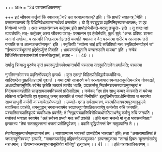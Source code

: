+++
title = "24 परायत्ताधिकरणम्"

+++
इदं जीवस्य कर्तृत्वं किं स्वातन्त्र्ेण? उत परमात्मायत्तम्? इति । किं प्राप्तं? स्वातन्त्र्ेणेति । परमात्मायत्तत्वे हि विधिनिषेधशास्त्रानर्थक्यं प्रसज्येत । यो हि स्वबुद्धया प्रवृत्तिनिवृत्त्यारम्भशक्त्तः; स एव नियोज्यो भवति । अतः स्वातन्त्रेणास्य कर्तृत्वम् इति प्राप्तेऽभिधीयते-परात्तु तच्छ्रूतेः- इति । तु शब्दः पक्षं व्यावर्तयति; तत्- कर्तृत्वम् अस्य जीवस्य परात्- परमात्मन एव हेतोर्भवति, कुतः श्रुतेः "अन्तः प्रविष्टः शास्ता जनानां सर्वात्मा, य आत्मनि निष्ठन्नात्मनोऽन्तरो यमयति यमात्मा न वेद यस्यात्मा शरीरं य आत्मानमन्तरो यमयति स त आत्माऽन्तर्याम्यमृत" इति । स्मृतिरपि "सर्वस्य चाहं हृदि सन्निविष्टो मत्तः स्मृतिर्ज्ञानमपोहनं च" "ईश्वरस्सर्वभूतानां हृद्देशेऽर्जुन! तिष्ठति । भ्रामयन्सर्वभूतानि यन्त्रारूढानि मायया" इति । नन्वेवं विधिनिषेधशास्त्रानर्थक्यं प्रसज्येतेत्युक्त्तं, तत्राह - ।। 40 ।।

सर्वासु क्रियासु पुरुषेण कृतं प्रयत्नमुद्योगमपेक्ष्यान्तर्यामी परमात्मा तदनुमतिदानेन प्रवर्तयति; परमात्मा

नुमतिमन्तरेणास्य प्रवृत्तिर्नोपपद्यते इत्यर्थः । कुत एतत्? विहितप्रतिषिद्धावैयर्थ्यादिभ्यः, आदिशब्देनानुग्रहनिग्रहादयो गृह्यन्ते । यथा द्वयोः साधारणे धने परस्वत्वापादनमन्यतरानुमतिमन्तरेण नोपपद्यते, अथाऽपीतरानुमितिः स्वेनैव कृतेति तत्फलं तस्यैव भवति; पापकर्म्मसु निवर्तनशक्त्तस्याप्यनुमन्तृत्वं न निर्दयत्वमावहतीति साङ्खयसमवनिरूपणे प्रतिपादितम् । नन्वेवम् "एष ह्येव साधु कम्मर् कारयति तं यमेभ्या लोकेभ्य उन्निनीषति एष एवासाधु कमर् कारयति तं यमधो निनीषति" इत्युन्निनीषयाऽधोनिनीषया च स्वयमेव साध्वसाधुनी कर्मणी कारयत्येतन्नोपपद्यते । उच्यते- एतन्न सर्वसाधारणं, यस्त्वतिमात्रपरमपुरुषानुकूल्ये व्यवस्थितः प्रवर्त्तते, तमनुगृह्णन् भगवान्स्वयमेव स्वप्राप्त्युपायेष्वतिकल्याणेषु कर्मस्वेव रुचिं जनयति, यश्चातिमात्रप्रातिकूल्ये व्यवस्थितः प्रवर्त्तते; तं निगृह्णन्स्वप्राप्तिविरोधिष्वधोगतिसाधनेषु कर्मसु रुचिं जनयति । यथोक्त्तं भगवता स्वयमेव "अहं सर्वस्य प्रभवो मत्तः सर्वं प्रवर्त्तते । इति मत्वा भजन्ते मां बुधा भावसमन्विताः" इत्यारभ्य "तेषां सततयुक्त्तानां भजतां प्रतीतिपूर्वकम् । ददामि बुद्धियोगन्तं येन मामुपयान्ति ते ।।

तेषामेवानुकम्पार्थमहमज्ञानजं तमः । नाशयाम्यात्म भावस्थो ज्ञानदीपेन भास्वता" इति; तथा "असत्यमप्रतिष्ठं ते जगदारहुनीश्वरम्" इत्यादि, "मामात्मपरदेहेषु प्रद्विषन्तोऽभ्यसूयकाः" इत्यन्तमुकत्वा "तानहं द्विषतः क्रूरान्संसारेषु नराधमान् । क्षिपाम्यजस्त्रमशुभानासुरीष्वेव योनिषु" इत्युक्त्तम् ।। 41 ।। । इति परायत्ताधिकरणम् ।